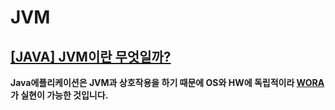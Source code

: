 # JVM
## [[JAVA] JVM이란 무엇일까?](https://ybdeveloper.tistory.com/36)
**Java에플리케이션은 JVM과 상호작용을 하기 때문에 OS와 HW에 독립적이라 [WORA](https://zitto15.tistory.com/40)가 실현이 가능한 것입니다.**
